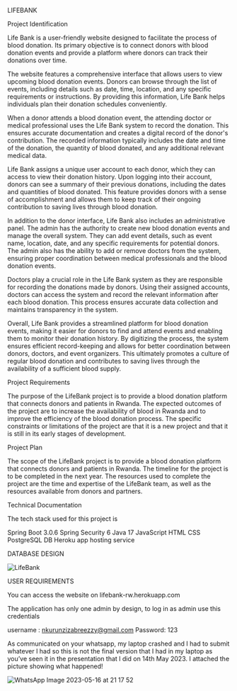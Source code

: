 LIFEBANK

Project Identification

Life Bank is a user-friendly website designed to facilitate the process of blood donation. Its primary objective is to connect donors with blood donation events and provide a platform where donors can track their donations over time.

The website features a comprehensive interface that allows users to view upcoming blood donation events. Donors can browse through the list of events, including details such as date, time, location, and any specific requirements or instructions. By providing this information, Life Bank helps individuals plan their donation schedules conveniently.

When a donor attends a blood donation event, the attending doctor or medical professional uses the Life Bank system to record the donation.
 This ensures accurate documentation and creates a digital record of the donor's contribution. The recorded information typically includes the date and time of the donation, the quantity of blood donated, and any additional relevant medical data.

Life Bank assigns a unique user account to each donor, which they can access to view their donation history. Upon logging into their account, donors can see a summary of their previous donations, including the dates and quantities of blood donated. This feature provides donors with a sense of accomplishment and allows them to keep track of their ongoing contribution to saving lives through blood donation.

In addition to the donor interface, Life Bank also includes an administrative panel. The admin has the authority to create new blood donation events and manage the overall system. They can add event details, such as event name, location, date, and any specific requirements for potential donors. The admin also has the ability to add or remove doctors from the system, ensuring proper coordination between medical professionals and the blood donation events.

Doctors play a crucial role in the Life Bank system as they are responsible for recording the donations made by donors. Using their assigned accounts, doctors can access the system and record the relevant information after each blood donation. This process ensures accurate data collection and maintains transparency in the system.

Overall, Life Bank provides a streamlined platform for blood donation events, making it easier for donors to find and attend events and enabling them to monitor their donation history. By digitizing the process, the system ensures efficient record-keeping and allows for better coordination between donors, doctors, and event organizers. This ultimately promotes a culture of regular blood donation and contributes to saving lives through the availability of a sufficient blood supply.


Project Requirements

The purpose of the LifeBank project is to provide a blood donation platform that connects donors and patients in Rwanda. The expected outcomes of the project are to increase the availability of blood in Rwanda and to improve the efficiency of the blood donation process. The specific constraints or limitations of the project are that it is a new project and that it is still in its early stages of development.

Project Plan

The scope of the LifeBank project is to provide a blood donation platform that connects donors and patients in Rwanda. The timeline for the project is to be completed in the next year. The resources used to complete the project are the time and expertise of the LifeBank team, as well as the resources available from donors and partners.

Technical Documentation

The tech stack used for this project is 


Spring Boot 3.0.6
Spring Security 6
Java 17
JavaScript
HTML
CSS
PostgreSQL DB
Heroku app hosting service

DATABASE DESIGN

![LifeBank](https://github.com/Overwatch-23580/webtech/assets/116570272/442356b7-3e34-42b7-a4cc-8715a088ce2c)


USER REQUIREMENTS

You can access the website on lifebank-rw.herokuapp.com

The application has only one admin by design, to log in as admin use this credentials

username : nkurunzizabreezzy@gmail.com
Password: 123

As communicated on your whatsapp, my laptop crashed and I had to submit whatever I had so this is not the final version that I had in my laptop as you’ve seen it in the presentation that I did on 14th May 2023. I attached the picture showing what happened!

![WhatsApp Image 2023-05-16 at 21 17 52](https://github.com/Overwatch-23580/webtech/assets/116570272/b8d6b209-ca00-4bce-9819-9261c8d1fdee)



